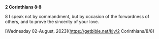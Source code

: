 **2 Corinthians 8:8**

8 I speak not by commandment, but by occasion of the forwardness of others, and to prove the sincerity of your love.

[Wednesday 02-August, 2023](https://getbible.net/kjv/2 Corinthians/8/8)
